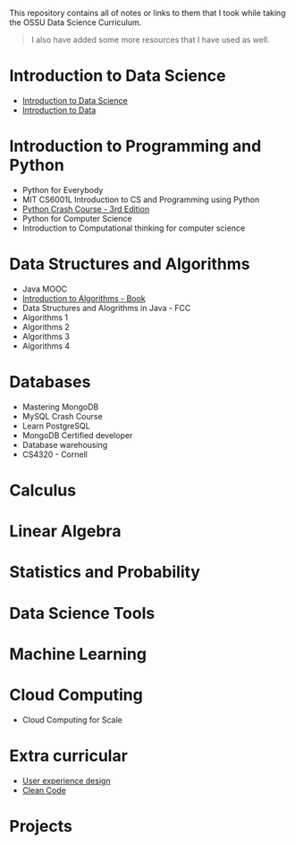 This repository contains all of notes or links to them that I took while taking the OSSU Data Science Curriculum.

> I also have added some more resources that I have used as well.

# Introduction to Data Science

- [Introduction to Data Science](https://syedumaircodes.craft.me/2JODdhyoEd0jtL)
- [Introduction to Data](https://syedumaircodes.craft.me/0aG2Gn5eTXsPmX)

# Introduction to Programming and Python

- Python for Everybody
- MIT CS6001L Introduction to CS and Programming using Python
- [Python Crash Course - 3rd Edition](https://syedumaircodes.craft.me/0TmKEQW2HspeWp)
- Python for Computer Science
- Introduction to Computational thinking for computer science

# Data Structures and Algorithms

- Java MOOC
- [Introduction to Algorithms - Book]("./notes/Introduction-to-algorithms/Chapter-1.md)
- Data Structures and Alogrithms in Java - FCC
- Algorithms 1
- Algorithms 2
- Algorithms 3
- Algorithms 4

# Databases

- Mastering MongoDB
- MySQL Crash Course
- Learn PostgreSQL
- MongoDB Certified developer
- Database warehousing
- CS4320 - Cornell

# Calculus

# Linear Algebra

# Statistics and Probability

# Data Science Tools

# Machine Learning

# Cloud Computing

- Cloud Computing for Scale

# Extra curricular

- [User experience design](https://syedumaircodes.craft.me/7WyZp7DmJ6NOwT)
- [Clean Code](./notes/Clean-code/Chapter-1.md)

# Projects
